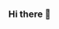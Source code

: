 ### Hi there 👋

<!--
**robloxboy24/robloxboy24** is a ✨ _special_ ✨ repository because its `README.md` (this file) appears on your GitHub profile.

Here are some ideas to get you started:

- 🔭 I’m currently working on making a scratch to .EXE website
- 🌱 I’m currently learning javascript
- 👯 I’m looking to collaborate on Pi-Apps
- 🤔 I’m looking for help with Pi-Apps
- 📫 How to reach me: robloxboy24 (scripter)#0822
-->
